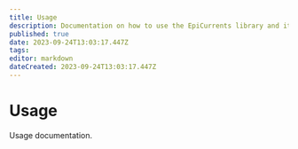 ```yaml
---
title: Usage
description: Documentation on how to use the EpiCurrents library and its modules.
published: true
date: 2023-09-24T13:03:17.447Z
tags: 
editor: markdown
dateCreated: 2023-09-24T13:03:17.447Z
---
```


# Usage
Usage documentation.